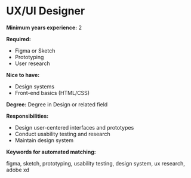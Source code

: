 # UX/UI Designer

**Minimum years experience:** 2

**Required:**

- Figma or Sketch
- Prototyping
- User research

**Nice to have:**

- Design systems
- Front-end basics (HTML/CSS)

**Degree:** Degree in Design or related field

**Responsibilities:**

- Design user-centered interfaces and prototypes
- Conduct usability testing and research
- Maintain design system

**Keywords for automated matching:**

figma, sketch, prototyping, usability testing, design system, ux research, adobe xd

